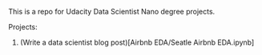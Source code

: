 This is a repo for Udacity Data Scientist Nano degree projects. 

Projects:
1. (Write a data scientist blog post)[Airbnb EDA/Seatle Airbnb EDA.ipynb]